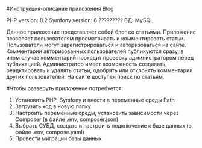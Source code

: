 #Инструкция-описание приложения Blog

PHP version: 8.2
Symfony version: 6 ?????????
БД: MySQL

Данное приложение представляет собой блог со статьями. Приложение позволяет пользователям просматривать и комментировать статьи.
Пользователи могут зарегистрироваться и авторизоваться на сайте. Комментарии авторизованных пользователей публикуются сразу, в ином случае комментарий проходит проверку администратором перед публикацией. Администратор имеет возможность создавать, реадктировать и удалять статьи, одобрять или отклонять комментарии других пользователей. На сайте доступен поиск по статьям.

#Чтобы разверуть приложение потребуется:

1. Установить PHP, Symfony и внести в переменные среды Path
2. Загрузить код в новую папку
3. Настроить переменные среды, установить зависимости через Composer (в файле .env, composer.json)
4. Выбрать СУБД, создать и настроить подключение к базе данных (в файле .env, compose.yaml)
5. Провести миграции базы данных